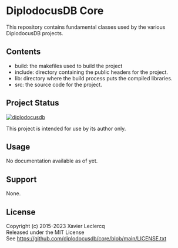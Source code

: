 # DiplodocusDB Core

This repository contains fundamental classes used by the various DiplodocusDB projects.

## Contents

- build: the makefiles used to build the project
- include: directory containing the public headers for the project.
- lib: directory where the build process puts the compiled libraries.
- src: the source code for the project.

## Project Status

[![diplodocusdb](https://circleci.com/gh/diplodocusdb/core.svg?style=shield)](https://circleci.com/gh/diplodocusdb/core)

This project is intended for use by its author only.

## Usage

No documentation available as of yet.

## Support

None.

## License

Copyright (c) 2015-2023 Xavier Leclercq\
Released under the MIT License\
See https://github.com/diplodocusdb/core/blob/main/LICENSE.txt
